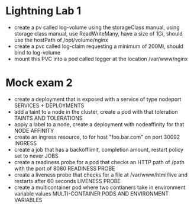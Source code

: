 # Lightning Lab 1
- create a pv called log-volume using the storageClass manual, using storage class manual, use ReadWriteMany, have a size of 1Gi, should use the hostPath of /opt/volume/nginx
- create a pvc called log-claim requesting a minimum of 200Mi, should bind to log-volume
- mount this PVC into a pod called logger at the location /var/www/nginx



# Mock exam 2 
- create a deployment that is exposed with a service of type nodeport SERVICES + DEPLOYMENTS
- add a taint to a node in the cluster, create a pod with that toleration TAINTS AND TOLERATIONS
- apply a label to a node, create a deployment with nodeaffinity for that NODE AFFINITY
- create an ingress resource, to for host "foo.bar.com" on port 30092 INGRESS 
- create a job that has a backofflimit, completion amount, restart policy set to never JOBS
- create a readiness probe for a pod that checks an HTTP path of /path with the port of 8080 READINESS PROBE
- create a liveness probe that checks for a file at /var/www/html/live and restarts after 60 seconds LIVENESS PROBE
- create a multicontainer pod where two contianers take in environment variable values MULTI-CONTAINER PODS AND ENVIRONMENT VARIABLES